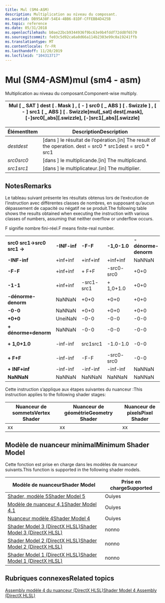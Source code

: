 ```yaml
---
title: Mul (SM4-ASM)
description: Multiplication au niveau du composant.
ms.assetid: DB95A38F-54E4-4BB6-81DF-CFFEBB4D425B
ms.topic: reference
ms.date: 05/31/2018
ms.openlocfilehash: b0ae22bcb9344936f9bc63e9b4fddf72dd8f6570
ms.sourcegitcommit: fe03c5d92ca6a0d66a114b2303e99c0a19241ffb
ms.translationtype: MT
ms.contentlocale: fr-FR
ms.lasthandoff: 11/20/2019
ms.locfileid: "104313717"
---
```

# <a name="mul-sm4---asm"></a><span data-ttu-id="b384b-103">Mul (SM4-ASM)</span><span class="sxs-lookup"><span data-stu-id="b384b-103">mul (sm4 - asm)</span></span>

<span data-ttu-id="b384b-104">Multiplication au niveau du composant.</span><span class="sxs-lookup"><span data-stu-id="b384b-104">Component-wise multiply.</span></span>



| <span data-ttu-id="b384b-105">Mul \[ \_ SAT \] dest \[ . Mask \] , \[ - \] src0 \[ \_ ABS \] \[ . Swizzle \] , \[ - \] src1 \[ \_ ABS \] \[ . Swizzle\]</span><span class="sxs-lookup"><span data-stu-id="b384b-105">mul\[\_sat\] dest\[.mask\], \[-\]src0\[\_abs\]\[.swizzle\], \[-\]src1\[\_abs\]\[.swizzle\]</span></span> |
|--------------------------------------------------------------------------------------------|



 



| <span data-ttu-id="b384b-106">Élément</span><span class="sxs-lookup"><span data-stu-id="b384b-106">Item</span></span>                                                            | <span data-ttu-id="b384b-107">Description</span><span class="sxs-lookup"><span data-stu-id="b384b-107">Description</span></span>                                                        |
|-----------------------------------------------------------------|--------------------------------------------------------------------|
| <span data-ttu-id="b384b-108"><span id="dest"></span><span id="DEST"></span>*dest*</span><span class="sxs-lookup"><span data-stu-id="b384b-108"><span id="dest"></span><span id="DEST"></span>*dest*</span></span><br/> | <span data-ttu-id="b384b-109">\[dans \] le résultat de l’opération.</span><span class="sxs-lookup"><span data-stu-id="b384b-109">\[in\] The result of the operation.</span></span> <span data-ttu-id="b384b-110">dest = src0 \* src1</span><span class="sxs-lookup"><span data-stu-id="b384b-110">dest = src0 \* src1</span></span><br/> |
| <span data-ttu-id="b384b-111"><span id="src0"></span><span id="SRC0"></span>*src0*</span><span class="sxs-lookup"><span data-stu-id="b384b-111"><span id="src0"></span><span id="SRC0"></span>*src0*</span></span><br/> | <span data-ttu-id="b384b-112">\[dans \] le multiplicande.</span><span class="sxs-lookup"><span data-stu-id="b384b-112">\[in\] The multiplicand.</span></span><br/>                                |
| <span data-ttu-id="b384b-113"><span id="src1"></span><span id="SRC1"></span>*src1*</span><span class="sxs-lookup"><span data-stu-id="b384b-113"><span id="src1"></span><span id="SRC1"></span>*src1*</span></span><br/> | <span data-ttu-id="b384b-114">\[dans \] le multiplicateur.</span><span class="sxs-lookup"><span data-stu-id="b384b-114">\[in\] The multiplier.</span></span><br/>                                  |



 

## <a name="remarks"></a><span data-ttu-id="b384b-115">Notes</span><span class="sxs-lookup"><span data-stu-id="b384b-115">Remarks</span></span>

<span data-ttu-id="b384b-116">Le tableau suivant présente les résultats obtenus lors de l’exécution de l’instruction avec différentes classes de nombres, en supposant qu’aucun dépassement de capacité ou négatif ne se produit.</span><span class="sxs-lookup"><span data-stu-id="b384b-116">The following table shows the results obtained when executing the instruction with various classes of numbers, assuming that neither overflow or underflow occurs.</span></span>

<span data-ttu-id="b384b-117">F signifie nombre fini-réel.</span><span class="sxs-lookup"><span data-stu-id="b384b-117">F means finite-real number.</span></span>



|                     |          |        |          |             |        |        |            |          |        |          |         |
|---------------------|----------|--------|----------|-------------|--------|--------|------------|----------|--------|----------|---------|
| <span data-ttu-id="b384b-118">**src0 src1->**</span><span class="sxs-lookup"><span data-stu-id="b384b-118">**src0 src1 ->**</span></span> | <span data-ttu-id="b384b-119">**-INF**</span><span class="sxs-lookup"><span data-stu-id="b384b-119">**-inf**</span></span> | <span data-ttu-id="b384b-120">**-F**</span><span class="sxs-lookup"><span data-stu-id="b384b-120">**-F**</span></span> | <span data-ttu-id="b384b-121">**-1,0**</span><span class="sxs-lookup"><span data-stu-id="b384b-121">**-1.0**</span></span> | <span data-ttu-id="b384b-122">**-dénorme**</span><span class="sxs-lookup"><span data-stu-id="b384b-122">**-denorm**</span></span> | <span data-ttu-id="b384b-123">**-0**</span><span class="sxs-lookup"><span data-stu-id="b384b-123">**-0**</span></span> | <span data-ttu-id="b384b-124">**+0**</span><span class="sxs-lookup"><span data-stu-id="b384b-124">**+0**</span></span> | <span data-ttu-id="b384b-125">**dénorme**</span><span class="sxs-lookup"><span data-stu-id="b384b-125">**denorm**</span></span> | <span data-ttu-id="b384b-126">**+ 1,0**</span><span class="sxs-lookup"><span data-stu-id="b384b-126">**+1.0**</span></span> | <span data-ttu-id="b384b-127">**+ F**</span><span class="sxs-lookup"><span data-stu-id="b384b-127">**+F**</span></span> | <span data-ttu-id="b384b-128">**+ INF**</span><span class="sxs-lookup"><span data-stu-id="b384b-128">**+inf**</span></span> | <span data-ttu-id="b384b-129">**NaN**</span><span class="sxs-lookup"><span data-stu-id="b384b-129">**NaN**</span></span> |
| <span data-ttu-id="b384b-130">**-INF**</span><span class="sxs-lookup"><span data-stu-id="b384b-130">**-inf**</span></span>            | <span data-ttu-id="b384b-131">+inf</span><span class="sxs-lookup"><span data-stu-id="b384b-131">+inf</span></span>     | <span data-ttu-id="b384b-132">+inf</span><span class="sxs-lookup"><span data-stu-id="b384b-132">+inf</span></span>   | <span data-ttu-id="b384b-133">+inf</span><span class="sxs-lookup"><span data-stu-id="b384b-133">+inf</span></span>     | <span data-ttu-id="b384b-134">NaN</span><span class="sxs-lookup"><span data-stu-id="b384b-134">NaN</span></span>         | <span data-ttu-id="b384b-135">NaN</span><span class="sxs-lookup"><span data-stu-id="b384b-135">NaN</span></span>    | <span data-ttu-id="b384b-136">NaN</span><span class="sxs-lookup"><span data-stu-id="b384b-136">NaN</span></span>    | <span data-ttu-id="b384b-137">NaN</span><span class="sxs-lookup"><span data-stu-id="b384b-137">NaN</span></span>        | <span data-ttu-id="b384b-138">-inf</span><span class="sxs-lookup"><span data-stu-id="b384b-138">-inf</span></span>     | <span data-ttu-id="b384b-139">-inf</span><span class="sxs-lookup"><span data-stu-id="b384b-139">-inf</span></span>   | <span data-ttu-id="b384b-140">-inf</span><span class="sxs-lookup"><span data-stu-id="b384b-140">-inf</span></span>     | <span data-ttu-id="b384b-141">NaN</span><span class="sxs-lookup"><span data-stu-id="b384b-141">NaN</span></span>     |
| <span data-ttu-id="b384b-142">**-F**</span><span class="sxs-lookup"><span data-stu-id="b384b-142">**-F**</span></span>              | <span data-ttu-id="b384b-143">+inf</span><span class="sxs-lookup"><span data-stu-id="b384b-143">+inf</span></span>     | <span data-ttu-id="b384b-144">+ F</span><span class="sxs-lookup"><span data-stu-id="b384b-144">+F</span></span>     | <span data-ttu-id="b384b-145">-src0</span><span class="sxs-lookup"><span data-stu-id="b384b-145">-src0</span></span>    | <span data-ttu-id="b384b-146">+0</span><span class="sxs-lookup"><span data-stu-id="b384b-146">+0</span></span>          | <span data-ttu-id="b384b-147">+0</span><span class="sxs-lookup"><span data-stu-id="b384b-147">+0</span></span>     | <span data-ttu-id="b384b-148">-0</span><span class="sxs-lookup"><span data-stu-id="b384b-148">-0</span></span>     | <span data-ttu-id="b384b-149">-0</span><span class="sxs-lookup"><span data-stu-id="b384b-149">-0</span></span>         | <span data-ttu-id="b384b-150">src0</span><span class="sxs-lookup"><span data-stu-id="b384b-150">src0</span></span>     | <span data-ttu-id="b384b-151">-F</span><span class="sxs-lookup"><span data-stu-id="b384b-151">-F</span></span>     | <span data-ttu-id="b384b-152">-inf</span><span class="sxs-lookup"><span data-stu-id="b384b-152">-inf</span></span>     | <span data-ttu-id="b384b-153">NaN</span><span class="sxs-lookup"><span data-stu-id="b384b-153">NaN</span></span>     |
| <span data-ttu-id="b384b-154">**-1**</span><span class="sxs-lookup"><span data-stu-id="b384b-154">**-1**</span></span>              | <span data-ttu-id="b384b-155">+inf</span><span class="sxs-lookup"><span data-stu-id="b384b-155">+inf</span></span>     | <span data-ttu-id="b384b-156">-src1</span><span class="sxs-lookup"><span data-stu-id="b384b-156">-src1</span></span>  | <span data-ttu-id="b384b-157">+ 1,0</span><span class="sxs-lookup"><span data-stu-id="b384b-157">+1.0</span></span>     | <span data-ttu-id="b384b-158">+0</span><span class="sxs-lookup"><span data-stu-id="b384b-158">+0</span></span>          | <span data-ttu-id="b384b-159">+0</span><span class="sxs-lookup"><span data-stu-id="b384b-159">+0</span></span>     | <span data-ttu-id="b384b-160">-0</span><span class="sxs-lookup"><span data-stu-id="b384b-160">-0</span></span>     | <span data-ttu-id="b384b-161">-0</span><span class="sxs-lookup"><span data-stu-id="b384b-161">-0</span></span>         | <span data-ttu-id="b384b-162">-1.0</span><span class="sxs-lookup"><span data-stu-id="b384b-162">-1.0</span></span>     | <span data-ttu-id="b384b-163">-src1</span><span class="sxs-lookup"><span data-stu-id="b384b-163">-src1</span></span>  | <span data-ttu-id="b384b-164">-inf</span><span class="sxs-lookup"><span data-stu-id="b384b-164">-inf</span></span>     | <span data-ttu-id="b384b-165">NaN</span><span class="sxs-lookup"><span data-stu-id="b384b-165">NaN</span></span>     |
| <span data-ttu-id="b384b-166">**-dénorme**</span><span class="sxs-lookup"><span data-stu-id="b384b-166">**-denorm**</span></span>         | <span data-ttu-id="b384b-167">NaN</span><span class="sxs-lookup"><span data-stu-id="b384b-167">NaN</span></span>      | <span data-ttu-id="b384b-168">+0</span><span class="sxs-lookup"><span data-stu-id="b384b-168">+0</span></span>     | <span data-ttu-id="b384b-169">+0</span><span class="sxs-lookup"><span data-stu-id="b384b-169">+0</span></span>       | <span data-ttu-id="b384b-170">+0</span><span class="sxs-lookup"><span data-stu-id="b384b-170">+0</span></span>          | <span data-ttu-id="b384b-171">+0</span><span class="sxs-lookup"><span data-stu-id="b384b-171">+0</span></span>     | <span data-ttu-id="b384b-172">-0</span><span class="sxs-lookup"><span data-stu-id="b384b-172">-0</span></span>     | <span data-ttu-id="b384b-173">-0</span><span class="sxs-lookup"><span data-stu-id="b384b-173">-0</span></span>         | <span data-ttu-id="b384b-174">-0</span><span class="sxs-lookup"><span data-stu-id="b384b-174">-0</span></span>       | <span data-ttu-id="b384b-175">-0</span><span class="sxs-lookup"><span data-stu-id="b384b-175">-0</span></span>     | <span data-ttu-id="b384b-176">NaN</span><span class="sxs-lookup"><span data-stu-id="b384b-176">NaN</span></span>      | <span data-ttu-id="b384b-177">NaN</span><span class="sxs-lookup"><span data-stu-id="b384b-177">NaN</span></span>     |
| <span data-ttu-id="b384b-178">**-0**</span><span class="sxs-lookup"><span data-stu-id="b384b-178">**-0**</span></span>              | <span data-ttu-id="b384b-179">NaN</span><span class="sxs-lookup"><span data-stu-id="b384b-179">NaN</span></span>      | <span data-ttu-id="b384b-180">+0</span><span class="sxs-lookup"><span data-stu-id="b384b-180">+0</span></span>     | <span data-ttu-id="b384b-181">+0</span><span class="sxs-lookup"><span data-stu-id="b384b-181">+0</span></span>       | <span data-ttu-id="b384b-182">+0</span><span class="sxs-lookup"><span data-stu-id="b384b-182">+0</span></span>          | <span data-ttu-id="b384b-183">+0</span><span class="sxs-lookup"><span data-stu-id="b384b-183">+0</span></span>     | <span data-ttu-id="b384b-184">-0</span><span class="sxs-lookup"><span data-stu-id="b384b-184">-0</span></span>     | <span data-ttu-id="b384b-185">-0</span><span class="sxs-lookup"><span data-stu-id="b384b-185">-0</span></span>         | <span data-ttu-id="b384b-186">-0</span><span class="sxs-lookup"><span data-stu-id="b384b-186">-0</span></span>       | <span data-ttu-id="b384b-187">-0</span><span class="sxs-lookup"><span data-stu-id="b384b-187">-0</span></span>     | <span data-ttu-id="b384b-188">NaN</span><span class="sxs-lookup"><span data-stu-id="b384b-188">NaN</span></span>      | <span data-ttu-id="b384b-189">NaN</span><span class="sxs-lookup"><span data-stu-id="b384b-189">NaN</span></span>     |
| <span data-ttu-id="b384b-190">**+0**</span><span class="sxs-lookup"><span data-stu-id="b384b-190">**+0**</span></span>              | <span data-ttu-id="b384b-191">Une</span><span class="sxs-lookup"><span data-stu-id="b384b-191">iNaN</span></span>     | <span data-ttu-id="b384b-192">-0</span><span class="sxs-lookup"><span data-stu-id="b384b-192">-0</span></span>     | <span data-ttu-id="b384b-193">-0</span><span class="sxs-lookup"><span data-stu-id="b384b-193">-0</span></span>       | <span data-ttu-id="b384b-194">-0</span><span class="sxs-lookup"><span data-stu-id="b384b-194">-0</span></span>          | <span data-ttu-id="b384b-195">-0</span><span class="sxs-lookup"><span data-stu-id="b384b-195">-0</span></span>     | <span data-ttu-id="b384b-196">+0</span><span class="sxs-lookup"><span data-stu-id="b384b-196">+0</span></span>     | <span data-ttu-id="b384b-197">+0</span><span class="sxs-lookup"><span data-stu-id="b384b-197">+0</span></span>         | <span data-ttu-id="b384b-198">+0</span><span class="sxs-lookup"><span data-stu-id="b384b-198">+0</span></span>       | <span data-ttu-id="b384b-199">+0</span><span class="sxs-lookup"><span data-stu-id="b384b-199">+0</span></span>     | <span data-ttu-id="b384b-200">NaN</span><span class="sxs-lookup"><span data-stu-id="b384b-200">NaN</span></span>      | <span data-ttu-id="b384b-201">NaN</span><span class="sxs-lookup"><span data-stu-id="b384b-201">NaN</span></span>     |
| <span data-ttu-id="b384b-202">**+ dénorme**</span><span class="sxs-lookup"><span data-stu-id="b384b-202">**+denorm**</span></span>         | <span data-ttu-id="b384b-203">NaN</span><span class="sxs-lookup"><span data-stu-id="b384b-203">NaN</span></span>      | <span data-ttu-id="b384b-204">-0</span><span class="sxs-lookup"><span data-stu-id="b384b-204">-0</span></span>     | <span data-ttu-id="b384b-205">-0</span><span class="sxs-lookup"><span data-stu-id="b384b-205">-0</span></span>       | <span data-ttu-id="b384b-206">-0</span><span class="sxs-lookup"><span data-stu-id="b384b-206">-0</span></span>          | <span data-ttu-id="b384b-207">-0</span><span class="sxs-lookup"><span data-stu-id="b384b-207">-0</span></span>     | <span data-ttu-id="b384b-208">+0</span><span class="sxs-lookup"><span data-stu-id="b384b-208">+0</span></span>     | <span data-ttu-id="b384b-209">+0</span><span class="sxs-lookup"><span data-stu-id="b384b-209">+0</span></span>         | <span data-ttu-id="b384b-210">+0</span><span class="sxs-lookup"><span data-stu-id="b384b-210">+0</span></span>       | <span data-ttu-id="b384b-211">+0</span><span class="sxs-lookup"><span data-stu-id="b384b-211">+0</span></span>     | <span data-ttu-id="b384b-212">NaN</span><span class="sxs-lookup"><span data-stu-id="b384b-212">NaN</span></span>      | <span data-ttu-id="b384b-213">NaN</span><span class="sxs-lookup"><span data-stu-id="b384b-213">NaN</span></span>     |
| <span data-ttu-id="b384b-214">**+ 1,0**</span><span class="sxs-lookup"><span data-stu-id="b384b-214">**+1.0**</span></span>            | <span data-ttu-id="b384b-215">-inf</span><span class="sxs-lookup"><span data-stu-id="b384b-215">-inf</span></span>     | <span data-ttu-id="b384b-216">src1</span><span class="sxs-lookup"><span data-stu-id="b384b-216">src1</span></span>   | <span data-ttu-id="b384b-217">-1.0</span><span class="sxs-lookup"><span data-stu-id="b384b-217">-1.0</span></span>     | <span data-ttu-id="b384b-218">-0</span><span class="sxs-lookup"><span data-stu-id="b384b-218">-0</span></span>          | <span data-ttu-id="b384b-219">-0</span><span class="sxs-lookup"><span data-stu-id="b384b-219">-0</span></span>     | <span data-ttu-id="b384b-220">+0</span><span class="sxs-lookup"><span data-stu-id="b384b-220">+0</span></span>     | <span data-ttu-id="b384b-221">+0</span><span class="sxs-lookup"><span data-stu-id="b384b-221">+0</span></span>         | <span data-ttu-id="b384b-222">+ 1,0</span><span class="sxs-lookup"><span data-stu-id="b384b-222">+1.0</span></span>     | <span data-ttu-id="b384b-223">src1</span><span class="sxs-lookup"><span data-stu-id="b384b-223">src1</span></span>   | <span data-ttu-id="b384b-224">+inf</span><span class="sxs-lookup"><span data-stu-id="b384b-224">+inf</span></span>     | <span data-ttu-id="b384b-225">NaN</span><span class="sxs-lookup"><span data-stu-id="b384b-225">NaN</span></span>     |
| <span data-ttu-id="b384b-226">**+ F**</span><span class="sxs-lookup"><span data-stu-id="b384b-226">**+F**</span></span>              | <span data-ttu-id="b384b-227">-inf</span><span class="sxs-lookup"><span data-stu-id="b384b-227">-inf</span></span>     | <span data-ttu-id="b384b-228">-F</span><span class="sxs-lookup"><span data-stu-id="b384b-228">-F</span></span>     | <span data-ttu-id="b384b-229">-src0</span><span class="sxs-lookup"><span data-stu-id="b384b-229">-src0</span></span>    | <span data-ttu-id="b384b-230">-0</span><span class="sxs-lookup"><span data-stu-id="b384b-230">-0</span></span>          | <span data-ttu-id="b384b-231">-0</span><span class="sxs-lookup"><span data-stu-id="b384b-231">-0</span></span>     | <span data-ttu-id="b384b-232">+0</span><span class="sxs-lookup"><span data-stu-id="b384b-232">+0</span></span>     | <span data-ttu-id="b384b-233">+0</span><span class="sxs-lookup"><span data-stu-id="b384b-233">+0</span></span>         | <span data-ttu-id="b384b-234">src0</span><span class="sxs-lookup"><span data-stu-id="b384b-234">src0</span></span>     | <span data-ttu-id="b384b-235">+ F</span><span class="sxs-lookup"><span data-stu-id="b384b-235">+F</span></span>     | <span data-ttu-id="b384b-236">+inf</span><span class="sxs-lookup"><span data-stu-id="b384b-236">+inf</span></span>     | <span data-ttu-id="b384b-237">NaN</span><span class="sxs-lookup"><span data-stu-id="b384b-237">NaN</span></span>     |
| <span data-ttu-id="b384b-238">**+ INF**</span><span class="sxs-lookup"><span data-stu-id="b384b-238">**+inf**</span></span>            | <span data-ttu-id="b384b-239">-inf</span><span class="sxs-lookup"><span data-stu-id="b384b-239">-inf</span></span>     | <span data-ttu-id="b384b-240">-inf</span><span class="sxs-lookup"><span data-stu-id="b384b-240">-inf</span></span>   | <span data-ttu-id="b384b-241">-inf</span><span class="sxs-lookup"><span data-stu-id="b384b-241">-inf</span></span>     | <span data-ttu-id="b384b-242">NaN</span><span class="sxs-lookup"><span data-stu-id="b384b-242">NaN</span></span>         | <span data-ttu-id="b384b-243">NaN</span><span class="sxs-lookup"><span data-stu-id="b384b-243">NaN</span></span>    | <span data-ttu-id="b384b-244">NaN</span><span class="sxs-lookup"><span data-stu-id="b384b-244">NaN</span></span>    | <span data-ttu-id="b384b-245">NaN</span><span class="sxs-lookup"><span data-stu-id="b384b-245">NaN</span></span>        | <span data-ttu-id="b384b-246">+inf</span><span class="sxs-lookup"><span data-stu-id="b384b-246">+inf</span></span>     | <span data-ttu-id="b384b-247">+inf</span><span class="sxs-lookup"><span data-stu-id="b384b-247">+inf</span></span>   | <span data-ttu-id="b384b-248">+inf</span><span class="sxs-lookup"><span data-stu-id="b384b-248">+inf</span></span>     | <span data-ttu-id="b384b-249">NaN</span><span class="sxs-lookup"><span data-stu-id="b384b-249">NaN</span></span>     |
| <span data-ttu-id="b384b-250">**NaN**</span><span class="sxs-lookup"><span data-stu-id="b384b-250">**NaN**</span></span>             | <span data-ttu-id="b384b-251">NaN</span><span class="sxs-lookup"><span data-stu-id="b384b-251">NaN</span></span>      | <span data-ttu-id="b384b-252">NaN</span><span class="sxs-lookup"><span data-stu-id="b384b-252">NaN</span></span>    | <span data-ttu-id="b384b-253">NaN</span><span class="sxs-lookup"><span data-stu-id="b384b-253">NaN</span></span>      | <span data-ttu-id="b384b-254">NaN</span><span class="sxs-lookup"><span data-stu-id="b384b-254">NaN</span></span>         | <span data-ttu-id="b384b-255">NaN</span><span class="sxs-lookup"><span data-stu-id="b384b-255">NaN</span></span>    | <span data-ttu-id="b384b-256">NaN</span><span class="sxs-lookup"><span data-stu-id="b384b-256">NaN</span></span>    | <span data-ttu-id="b384b-257">NaN</span><span class="sxs-lookup"><span data-stu-id="b384b-257">NaN</span></span>        | <span data-ttu-id="b384b-258">NaN</span><span class="sxs-lookup"><span data-stu-id="b384b-258">NaN</span></span>      | <span data-ttu-id="b384b-259">NaN</span><span class="sxs-lookup"><span data-stu-id="b384b-259">NaN</span></span>    | <span data-ttu-id="b384b-260">NaN</span><span class="sxs-lookup"><span data-stu-id="b384b-260">NaN</span></span>      | <span data-ttu-id="b384b-261">NaN</span><span class="sxs-lookup"><span data-stu-id="b384b-261">NaN</span></span>     |



 

<span data-ttu-id="b384b-262">Cette instruction s’applique aux étapes suivantes du nuanceur :</span><span class="sxs-lookup"><span data-stu-id="b384b-262">This instruction applies to the following shader stages:</span></span>



| <span data-ttu-id="b384b-263">Nuanceur de sommets</span><span class="sxs-lookup"><span data-stu-id="b384b-263">Vertex Shader</span></span> | <span data-ttu-id="b384b-264">Nuanceur de géométrie</span><span class="sxs-lookup"><span data-stu-id="b384b-264">Geometry Shader</span></span> | <span data-ttu-id="b384b-265">Nuanceur de pixels</span><span class="sxs-lookup"><span data-stu-id="b384b-265">Pixel Shader</span></span> |
|---------------|-----------------|--------------|
| <span data-ttu-id="b384b-266">x</span><span class="sxs-lookup"><span data-stu-id="b384b-266">x</span></span>             | <span data-ttu-id="b384b-267">x</span><span class="sxs-lookup"><span data-stu-id="b384b-267">x</span></span>               | <span data-ttu-id="b384b-268">x</span><span class="sxs-lookup"><span data-stu-id="b384b-268">x</span></span>            |



 

## <a name="minimum-shader-model"></a><span data-ttu-id="b384b-269">Modèle de nuanceur minimal</span><span class="sxs-lookup"><span data-stu-id="b384b-269">Minimum Shader Model</span></span>

<span data-ttu-id="b384b-270">Cette fonction est prise en charge dans les modèles de nuanceur suivants.</span><span class="sxs-lookup"><span data-stu-id="b384b-270">This function is supported in the following shader models.</span></span>



| <span data-ttu-id="b384b-271">Modèle de nuanceur</span><span class="sxs-lookup"><span data-stu-id="b384b-271">Shader Model</span></span>                                              | <span data-ttu-id="b384b-272">Prise en charge</span><span class="sxs-lookup"><span data-stu-id="b384b-272">Supported</span></span> |
|-----------------------------------------------------------|-----------|
| [<span data-ttu-id="b384b-273">Shader, modèle 5</span><span class="sxs-lookup"><span data-stu-id="b384b-273">Shader Model 5</span></span>](d3d11-graphics-reference-sm5.md)        | <span data-ttu-id="b384b-274">Oui</span><span class="sxs-lookup"><span data-stu-id="b384b-274">yes</span></span>       |
| [<span data-ttu-id="b384b-275">Modèle de nuanceur 4,1</span><span class="sxs-lookup"><span data-stu-id="b384b-275">Shader Model 4.1</span></span>](dx-graphics-hlsl-sm4.md)              | <span data-ttu-id="b384b-276">Oui</span><span class="sxs-lookup"><span data-stu-id="b384b-276">yes</span></span>       |
| [<span data-ttu-id="b384b-277">Nuanceur modèle 4</span><span class="sxs-lookup"><span data-stu-id="b384b-277">Shader Model 4</span></span>](dx-graphics-hlsl-sm4.md)                | <span data-ttu-id="b384b-278">Oui</span><span class="sxs-lookup"><span data-stu-id="b384b-278">yes</span></span>       |
| [<span data-ttu-id="b384b-279">Shader Model 3 (DirectX HLSL)</span><span class="sxs-lookup"><span data-stu-id="b384b-279">Shader Model 3 (DirectX HLSL)</span></span>](dx-graphics-hlsl-sm3.md) | <span data-ttu-id="b384b-280">non</span><span class="sxs-lookup"><span data-stu-id="b384b-280">no</span></span>        |
| [<span data-ttu-id="b384b-281">Shader Model 2 (DirectX HLSL)</span><span class="sxs-lookup"><span data-stu-id="b384b-281">Shader Model 2 (DirectX HLSL)</span></span>](dx-graphics-hlsl-sm2.md) | <span data-ttu-id="b384b-282">non</span><span class="sxs-lookup"><span data-stu-id="b384b-282">no</span></span>        |
| [<span data-ttu-id="b384b-283">Shader Model 1 (DirectX HLSL)</span><span class="sxs-lookup"><span data-stu-id="b384b-283">Shader Model 1 (DirectX HLSL)</span></span>](dx-graphics-hlsl-sm1.md) | <span data-ttu-id="b384b-284">non</span><span class="sxs-lookup"><span data-stu-id="b384b-284">no</span></span>        |



 

## <a name="related-topics"></a><span data-ttu-id="b384b-285">Rubriques connexes</span><span class="sxs-lookup"><span data-stu-id="b384b-285">Related topics</span></span>

<dl> <dt>

[<span data-ttu-id="b384b-286">Assembly modèle 4 du nuanceur (DirectX HLSL)</span><span class="sxs-lookup"><span data-stu-id="b384b-286">Shader Model 4 Assembly (DirectX HLSL)</span></span>](dx-graphics-hlsl-sm4-asm.md)
</dt> </dl>

 

 






